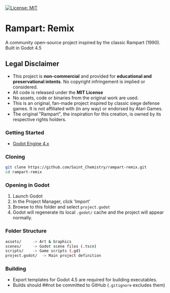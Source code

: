 [![License: MIT](https://img.shields.io/badge/License-MIT-yellow.svg)](https://opensource.org/licenses/MIT)


# Rampart: Remix

A community open-source project inspired by the classic Rampart (1990).
Built in Godot 4.5

## Legal Disclaimer

- This project is **non-commercial** and provided for **educational and preservational intents**. No copyright infringement is implied or considered.
- All code is released under the **MIT License**
- No assets, code or binaries from the original work are used.
- This is an original, fan-made project inspired by classic siege defense games. It is not affiliated with (in any way) or endorsed by Atari Games. 
- The original "Rampart", the inspiration for this creation, is owned by its respective rights holders.

### Getting Started

- [Godot Engine 4.x](https:.//godotengine.org/download)

### Cloning

```bash
git clone https://github.com/Saint_Chemistry/rampart-remix.git
cd rampart-remix
```

### Opening in Godot

1. Launch Godot
2. In the Project Manager, click 'Import'
3. Browse to this folder and select `project.godot`
4. Godot will regenerate its local `.godot/` cache and the project will appear normally.

### Folder Structure

```bash
assets/     -> Art & Graphics
scenes/     -> Godot scene files (.tscn)
scripts/    -> Game scripts (.gd)
project.godot/  -> Main project definition
```

### Building

- Export templates for Godot 4.5 are required for building executables.
- Builds should ##not be committed to GitHub (`.gitignore` excludes them)
